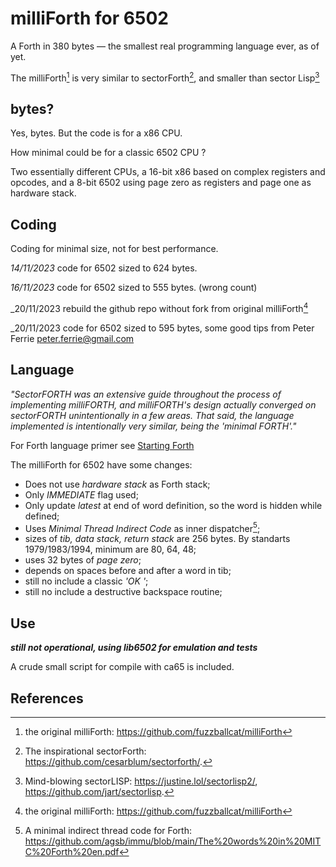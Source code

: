# milliForth for 6502

A Forth in 380 bytes — the smallest real programming language ever, as of yet.

The milliForth[^1] is very similar to sectorForth[^2], and smaller than sector Lisp[^3]

## bytes?

Yes, bytes. But the code is for a x86 CPU. 

How minimal could be for a classic 6502 CPU ?

Two essentially different CPUs, a 16-bit x86 based on complex registers and opcodes, and a 8-bit 6502 using page zero as registers and page one as hardware stack.

## Coding

Coding for minimal size, not for best performance.

_14/11/2023_ code for 6502 sized to 624 bytes.

_16/11/2023_ code for 6502 sized to 555 bytes. (wrong count)

_20/11/2023 rebuild the github repo without fork from original milliForth[^1]

_20/11/2023 code for 6502 sized to 595 bytes, some good tips from Peter Ferrie <peter.ferrie@gmail.com>

## Language

_"SectorFORTH was an extensive guide throughout the process of implementing milliFORTH, and milliFORTH's design actually converged on sectorFORTH unintentionally in a few areas. That said, the language implemented is intentionally very similar, being the 'minimal FORTH'."_

For Forth language primer see [Starting Forth](https://www.forth.com/starting-forth/)

The milliForth for 6502 have some changes:

- Does not use _hardware stack_ as Forth stack;
- Only _IMMEDIATE_ flag used;
- Only update _latest_ at end of word definition, so the word is hidden while defined;
- Uses _Minimal Thread Indirect Code_ as inner dispatcher[^4];
- sizes of _tib, data stack, return stack_ are 256 bytes. By standarts 1979/1983/1994, minimum are 80, 64, 48;
- uses 32 bytes of _page zero_;
- depends on spaces before and after a word in tib; 
- still no include a classic _'OK '_;
- still no include a destructive backspace routine; 

## Use

_**still not operational, using lib6502 for emulation and tests**_

A crude small script for compile with ca65 is included.

## References
[^1]: the original milliForth: https://github.com/fuzzballcat/milliForth 
[^2]: The inspirational sectorForth: https://github.com/cesarblum/sectorforth/.
[^3]: Mind-blowing sectorLISP: https://justine.lol/sectorlisp2/, https://github.com/jart/sectorlisp.
[^4]: A minimal indirect thread code for Forth: https://github.com/agsb/immu/blob/main/The%20words%20in%20MITC%20Forth%20en.pdf

